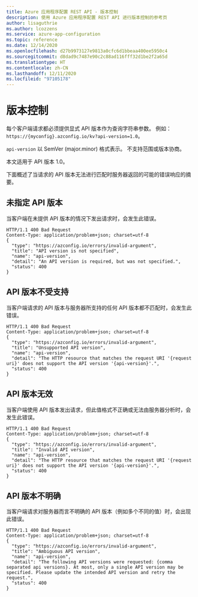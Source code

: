 ```yaml
---
title: Azure 应用程序配置 REST API - 版本控制
description: 使用 Azure 应用程序配置 REST API 进行版本控制的参考页
author: lisaguthrie
ms.author: lcozzens
ms.service: azure-app-configuration
ms.topic: reference
ms.date: 12/14/2020
ms.openlocfilehash: d27b9973127e9813a0cfc6d1bbeaa400ee5950c4
ms.sourcegitcommit: d8dad9c7487e90c2c88ad116fff32d1be2f2a65d
ms.translationtype: HT
ms.contentlocale: zh-CN
ms.lasthandoff: 12/11/2020
ms.locfileid: "97105178"
---
```

# <a name="versioning"></a>版本控制

每个客户端请求都必须提供显式 API 版本作为查询字符串参数。 例如：`https://{myconfig}.azconfig.io/kv?api-version=1.0`。

`api-version` 以 SemVer (major.minor) 格式表示。 不支持范围或版本协商。

本文适用于 API 版本 1.0。

下面概述了当请求的 API 版本无法进行匹配时服务器返回的可能的错误响应的摘要。

## <a name="api-version-unspecified"></a>未指定 API 版本

当客户端在未提供 API 版本的情况下发出请求时，会发生此错误。

```http
HTTP/1.1 400 Bad Request
Content-Type: application/problem+json; charset=utf-8
{
  "type": "https://azconfig.io/errors/invalid-argument",
  "title": "API version is not specified",
  "name": "api-version",
  "detail": "An API version is required, but was not specified.",
  "status": 400
}
```

## <a name="unsupported-api-version"></a>API 版本不受支持

当客户端请求的 API 版本与服务器所支持的任何 API 版本都不匹配时，会发生此错误。

```http
HTTP/1.1 400 Bad Request
Content-Type: application/problem+json; charset=utf-8
{
  "type": "https://azconfig.io/errors/invalid-argument",
  "title": "Unsupported API version",
  "name": "api-version",
  "detail": "The HTTP resource that matches the request URI '{request uri}' does not support the API version '{api-version}'.",
  "status": 400
}
```

## <a name="invalid-api-version"></a>API 版本无效

当客户端使用 API 版本发出请求，但此值格式不正确或无法由服务器分析时，会发生此错误。

```http
HTTP/1.1 400 Bad Request
Content-Type: application/problem+json; charset=utf-8  
{
  "type": "https://azconfig.io/errors/invalid-argument",
  "title": "Invalid API version",
  "name": "api-version",
  "detail": "The HTTP resource that matches the request URI '{request uri}' does not support the API version '{api-version}'.",
  "status": 400
}
```

## <a name="ambiguous-api-version"></a>API 版本不明确

当客户端请求对服务器而言不明确的 API 版本（例如多个不同的值）时，会出现此错误。

```http
HTTP/1.1 400 Bad Request
Content-Type: application/problem+json; charset=utf-8
{
  "type": "https://azconfig.io/errors/invalid-argument",
  "title": "Ambiguous API version",
  "name": "api-version",
  "detail": "The following API versions were requested: {comma separated api versions}. At most, only a single API version may be specified. Please update the intended API version and retry the request.",
  "status": 400
}
```
